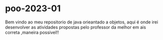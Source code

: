 # poo-2023-01
Bem vindo ao meu repositorio de java orieantado a objetos, aqui é onde irei desenvolver as atividades propostas pelo professor da melhor em ais correta ,maneira possivel!!
